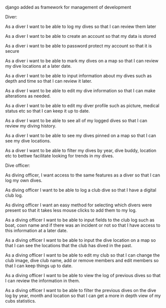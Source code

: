 django added as framework for management of development

Diver:

As a diver I want to be able to log my dives so that I can  review them later

As a diver I want to be able to create an  account so that my data is stored

As a diver i want to be able to password protect my account so that it is secure

As a diver i want to be able to mark my dives on a map so that I can review my dive locations at a later date.

As a diver I want to be able to input information about my dives such as depth and time so that I can review it later.

As a diver I want to be able to edit my dive information so that I can make alterations as needed.

As a diver I want to be able to edit my diver profile such as picture, medical status etc so that I can keep it up to date.

As a diver I want to be able to see all of my logged dives so that I can review my diving history.

As a diver I want to be able to see my dives pinned on a map so that I can see my dive locations.

As a diver I want to be able to filter my dives by year, dive buddy, location etc to bettwe facilitate looking for trends in my dives.


Dive officer:

As diving officer, I want access to the same features as a diver so that I can log my own dives.

As diving officer I want to be able to log a club dive so that I have a digital club log.

As diving officer I want an easy method for selecting which divers were present so that it takes less mouse clicks to add them to my log.

As a diving officer I want to be able to input fields to the club log such as boat, coxn name and if there was an incident or not so that I have access to this information at a later date.

As a diving officer I want to be able to input the dive location on a map so that I can see the locations that the club has dived in the past.

As a diving officer I want to be able to edit my club so that I can change the club image, dive club name, add or remove members and edit members so that I can keep things up to date.

As a diving officer I want to be able to view the log of previous dives so that I can review the information in them.

As a diving officer I want to be able to filter the previous dives on the dive log by year, month and location so that I can get a more in depth view of my cubs statistics.